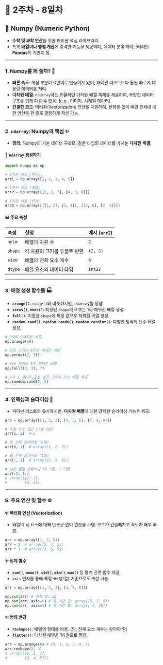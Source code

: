 # 📅 2주차 - 8일차

## 🔢 Numpy (Numeric Python)

- **수학 및 과학 연산**을 위한 파이썬 핵심 라이브러리.
- 특히 **배열이나 행렬 계산**에 강력한 기능을 제공하며, 데이터 분석 라이브러리인 **Pandas**의 기반이 됨.

---

### 1. Numpy를 왜 쓸까? 🤔

- **빠른 속도**: 핵심 부분이 C언어로 만들어져 있어, 파이썬 리스트보다 훨씬 빠르게 대용량 데이터를 처리.
- **다차원 배열**: `ndarray`라는 효율적인 다차원 배열 객체를 제공하여, 복잡한 데이터 구조를 쉽게 다룰 수 있음. (e.g., 이미지, 시계열 데이터)
- **간결한 코드**: 벡터화(Vectorization) 연산을 지원하여, 반복문 없이 배열 전체에 대한 연산을 한 줄로 깔끔하게 작성 가능.

---

### 2. `ndarray`: Numpy의 핵심 ✨

- **정의**: Numpy의 기본 데이터 구조로, 같은 타입의 데이터를 가지는 **다차원 배열**.

#### 📝 `ndarray` 생성하기

```python
import numpy as np

# 1차원 배열 (벡터)
arr1 = np.array([1, 2, 3, 4, 5])

# 2차원 배열 (행렬)
arr2 = np.array([[1, 2, 3], [4, 5, 6]])

# 3차원 배열 (텐서)
arr3 = np.array([[[1, 2], [3, 4]], [[5, 6], [7, 8]]])
```

#### 📊 주요 속성

| 속성 | 설명 | 예시 (`arr2`) |
| :--- | :--- | :--- |
| `ndim` | 배열의 차원 수 | `2` |
| `shape`| 각 차원의 크기를 튜플로 반환 | `(2, 3)` |
| `size` | 배열의 전체 요소 개수 | `6` |
| `dtype`| 배열 요소의 데이터 타입 | `int32` |

---

### 3. 배열 생성 함수들 🏭

- **`arange()`**: `range()`와 비슷하지만, `ndarray`를 생성.
- **`zeros()`**, **`ones()`**: 지정된 `shape`의 0 또는 1로 채워진 배열 생성.
- **`full()`**: 지정된 `shape`에 특정 값으로 채워진 배열 생성.
- **`random.rand()`**, **`random.randn()`**, **`random.randint()`**: 다양한 방식의 난수 배열 생성.

```python
# 0부터 9까지의 배열
np.arange(10)

# 2x3 크기의 0으로 채워진 배열
np.zeros((2, 3))

# 3x3 크기의 7로 채워진 배열
np.full((3, 3), 7)

# 0과 1 사이의 균등 분포 난수로 2x2 배열 생성
np.random.rand(2, 2)
```

---

### 4. 인덱싱과 슬라이싱 🎯

- 파이썬 리스트와 유사하지만, **다차원 배열**에 대한 강력한 슬라이싱 기능을 제공.

```python
arr = np.array([[1, 2, 3], [4, 5, 6], [7, 8, 9]])

# 특정 요소 접근 (1행 2열)
arr[1, 2]  # 6

# 행 전체 슬라이싱 (0행)
arr[0, :]  # array([1, 2, 3])

# 열 전체 슬라이싱 (1열)
arr[:, 1]  # array([2, 5, 8])

# 부분 행렬 슬라이싱 (0~1행, 1~2열)
arr[:2, 1:]
# array([[2, 3],
#        [5, 6]])
```

---

### 5. 주요 연산 및 함수 ⚙️

#### ✨ 벡터화 연산 (Vectorization)
- 배열의 각 요소에 대해 반복문 없이 연산을 수행. 코드가 간결해지고 속도가 매우 빠름.

```python
arr = np.array([1, 2, 3])
arr + 2  # array([3, 4, 5])
arr * 3  # array([3, 6, 9])
```

#### ✨ 집계 함수
- **`sum()`**, **`mean()`**, **`std()`**, **`min()`**, **`max()`** 등 통계 관련 함수 제공.
- `axis` 인자를 통해 특정 축(행/열) 기준으로도 계산 가능.

```python
arr = np.array([[1, 2, 3], [4, 5, 6]])

np.sum(arr) # 전체 합: 21
np.sum(arr, axis=0) # 열 기준 합: array([5, 7, 9])
np.sum(arr, axis=1) # 행 기준 합: array([ 6, 15])
```

#### ✨ 형태 변경
- **`reshape()`**: 배열의 형태를 바꿈. (단, 전체 요소 개수는 같아야 함)
- **`flatten()`**: 다차원 배열을 1차원으로 펼침.

```python
arr = np.arange(6) # [0, 1, 2, 3, 4, 5]
arr.reshape(2, 3)
# array([[0, 1, 2],
#        [3, 4, 5]])
```
